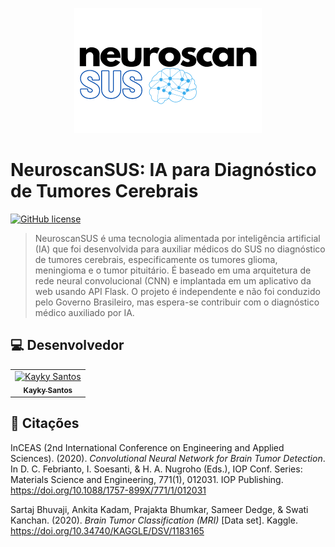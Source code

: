 <p align="center">
    <img src="https://github.com/diasKayky/NeuroscanSUS-AI/blob/main/logo.png" data-canonical-src="https://github.com/diasKayky/NeuroscanSUS-AI/blob/main/logo.png" width="300" style="text-align: center;"/>
</p>

# NeuroscanSUS: IA para Diagnóstico de Tumores Cerebrais

[![GitHub license](https://img.shields.io/badge/license-MIT-blue.svg)](https://github.com/diasKayky/Neuroscan-AI/blob/main/LICENSE)

> NeuroscanSUS é uma tecnologia alimentada por inteligência artificial (IA) que foi desenvolvida para auxiliar médicos do SUS no diagnóstico de tumores cerebrais, especificamente os tumores glioma, meningioma e o tumor pituitário. É baseado em uma arquitetura de rede neural convolucional (CNN) e implantada em um aplicativo da web usando API Flask. O projeto é independente e não foi conduzido pelo Governo Brasileiro, mas espera-se contribuir com o diagnóstico médico auxiliado por IA.


##  💻 Desenvolvedor

<table>
  <tr>
    <td align="center">
      <a href="https://www.linkedin.com/in/kayky-dias/">
        <img src="https://avatars.githubusercontent.com/u/75142111?v=4" width="100px;" alt="Kayky Santos"/><br>
        <sub>
          <b>Kayky Santos</b>
        </sub>
      </a>
    </td>
  </tr>
</table>

## 📜 Citações

InCEAS (2nd International Conference on Engineering and Applied Sciences). (2020). <i>Convolutional Neural Network for Brain Tumor Detection</i>. In D. C. Febrianto, I. Soesanti, & H. A. Nugroho (Eds.), IOP Conf. Series: Materials Science and Engineering, 771(1), 012031. IOP Publishing. https://doi.org/10.1088/1757-899X/771/1/012031

Sartaj Bhuvaji, Ankita Kadam, Prajakta Bhumkar, Sameer Dedge, &amp; Swati Kanchan. (2020). <i>Brain Tumor Classification (MRI)</i> [Data set]. Kaggle. https://doi.org/10.34740/KAGGLE/DSV/1183165
